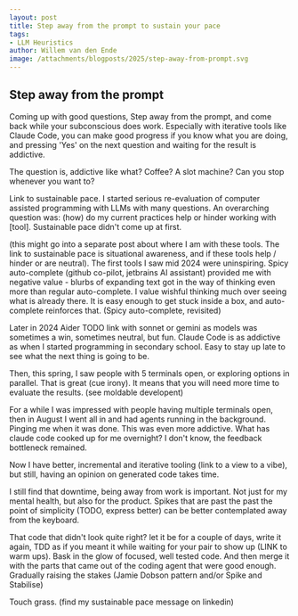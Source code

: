 ```yaml
---
layout: post
title: Step away from the prompt to sustain your pace
tags:
- LLM Heuristics 
author: Willem van den Ende
image: /attachments/blogposts/2025/step-away-from-prompt.svg 
---
```



Step away from the prompt
----

Coming up with good questions, 
Step away from the prompt, and come back while your subconscious does work. Especially with iterative tools like Claude Code, you can make good progress if you know what you are doing, and pressing 'Yes' on the next question and waiting for the result is addictive. 

The question is, addictive like what? Coffee? A slot machine? Can you stop whenever you want to?

Link to sustainable pace. I started serious re-evaluation of computer assisted programming with LLMs with many questions. An overarching question was: (how) do my current practices help or hinder working with [tool]. Sustainable pace didn't come up at first. 

(this might go into a separate post about where I am with these tools. The link to sustainable pace is situational awareness, and if these tools help / hinder or are neutral).
The first tools I saw mid 2024 were uninspiring. Spicy auto-complete (github co-pilot, jetbrains AI assistant) provided me with negative value - blurbs of expanding text got in the way of thinking even more than regular auto-complete. I value wishful thinking much over seeing what is already there. It is easy enough to get stuck inside a box, and auto-complete reinforces that. (Spicy auto-complete, revisited)

Later in 2024 Aider TODO link with sonnet or gemini as models was sometimes a win, sometimes neutral, but fun. Claude Code is as addictive as when I started programming in secondary school. Easy to stay up late to see what the next thing is going to be.

Then, this spring, I  saw people with 5 terminals open, or exploring options in parallel. That is great (cue irony). It means that you will need more time to evaluate the results. (see moldable developent)

For a while I was impressed with people having multiple terminals open, then in August I went all in and had agents running in the background. Pinging me when it was done. This was even more addictive. What has claude code cooked up for me overnight? I don't know, the feedback bottleneck remained.

Now I have better, incremental and iterative tooling (link to a view to a vibe), but still, having an opinion on generated code takes time. 

I still find that downtime, being away from work is important. Not just for my mental health, but also for the product. Spikes that are past the past the point of simplicity (TODO, express better) can be better contemplated away from the keyboard.

That code that didn't look quite right? let it be for a couple of days, write it again, TDD as if you meant it while waiting for your pair to show up (LINK to warm ups). Bask in the glow of focused, well tested code. And then merge it with the parts that came out of the coding agent that were good enough. Gradually raising the stakes (Jamie Dobson pattern and/or Spike and Stabilise)

Touch grass. (find my sustainable pace message on linkedin)

